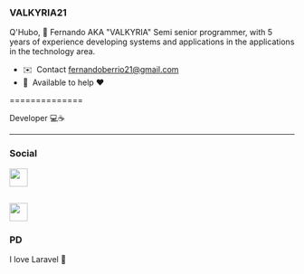 ### VALKYRIA21 

Q'Hubo, 👋 Fernando AKA "VALKYRIA" 
Semi senior programmer, with 5 years of
experience developing systems and applications in the
applications in the technology area.


* ✉️  Contact [fernandoberrio21@gmail.com](mailto:fernandoberrio21@gmail.com)
* 🤝  Available to help ❤

==============


Developer 💻☕


-------------

### Social

<a href="https://twitter.com/FhernandoDev" target="_blank" rel="noreferrer"><img src="https://raw.githubusercontent.com/danielcranney/readme-generator/main/public/icons/socials/twitter.svg" width="32" height="32" /></a></p>

<a href="https://www.linkedin.com/in/fernando-berrio-torres/" target="_blank" rel="noreferrer"><img src="https://raw.githubusercontent.com/danielcranney/readme-generator/main/public/icons/socials/linkedin.svg" width="32" height="32" /></a>
-------------

### PD

I love Laravel 💖
